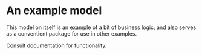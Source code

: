 # An example model

This model on itself is an example of a bit of business logic; and also serves as a conventient package for use in other examples. 

Consult documentation for functionality.
